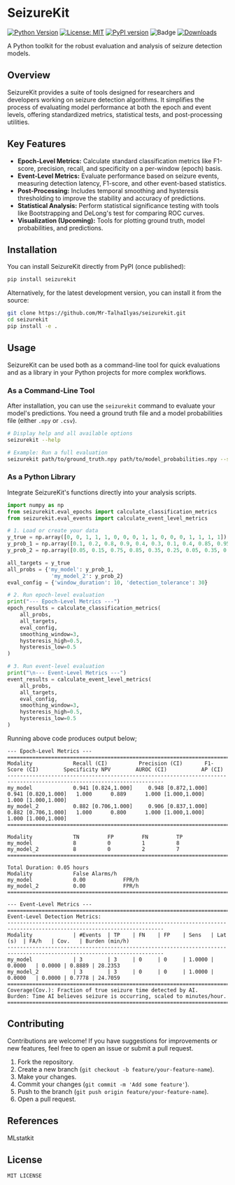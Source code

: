 # SeizureKit

[![Python Version](https://img.shields.io/badge/python-3.8+-blue.svg)](https://www.python.org/downloads/)
[![License: MIT](https://img.shields.io/badge/License-MIT-yellow.svg)](https://opensource.org/licenses/MIT)
[![PyPI version](https://badge.fury.io/py/seizurekit.svg)](https://badge.fury.io/py/seizurekit)
![Badge](https://hitscounter.dev/api/hit?url=https%3A%2F%2Fpypi.org%2Fproject%2Fseizurekit%2F&label=seizurekit&icon=github&color=%23198754&message=&style=flat&tz=UTC)
[![Downloads](https://pepy.tech/badge/seizurekit)](https://pepy.tech/project/seizurekit) 

A Python toolkit for the robust evaluation and analysis of seizure detection models.

## Overview

SeizureKit provides a suite of tools designed for researchers and developers working on seizure detection algorithms. It simplifies the process of evaluating model performance at both the epoch and event levels, offering standardized metrics, statistical tests, and post-processing utilities.

## Key Features

- **Epoch-Level Metrics:** Calculate standard classification metrics like F1-score, precision, recall, and specificity on a per-window (epoch) basis.
- **Event-Level Metrics:** Evaluate performance based on seizure events, measuring detection latency, F1-score, and other event-based statistics.
- **Post-Processing:** Includes temporal smoothing and hysteresis thresholding to improve the stability and accuracy of predictions.
- **Statistical Analysis:** Perform statistical significance testing with tools like Bootstrapping and DeLong's test for comparing ROC curves.
- **Visualization (Upcoming):** Tools for plotting ground truth, model probabilities, and predictions.

## Installation

You can install SeizureKit directly from PyPI (once published):

```bash
pip install seizurekit
```

Alternatively, for the latest development version, you can install it from the source:

```bash
git clone https://github.com/Mr-TalhaIlyas/seizurekit.git
cd seizurekit
pip install -e .
```

## Usage

SeizureKit can be used both as a command-line tool for quick evaluations and as a library in your Python projects for more complex workflows.

### As a Command-Line Tool

After installation, you can use the `seizurekit` command to evaluate your model's predictions. You need a ground truth file and a model probabilities file (either `.npy` or `.csv`).

```bash
# Display help and all available options
seizurekit --help

# Example: Run a full evaluation
seizurekit path/to/ground_truth.npy path/to/model_probabilities.npy --smoothing_window 5 --hyst_high 0.7 --hyst_low 0.3
```

### As a Python Library

Integrate SeizureKit's functions directly into your analysis scripts.

```python
import numpy as np
from seizurekit.eval_epochs import calculate_classification_metrics
from seizurekit.eval_events import calculate_event_level_metrics

# 1. Load or create your data
y_true = np.array([0, 0, 1, 1, 1, 0, 0, 0, 1, 1, 0, 0, 0, 1, 1, 1, 1])
y_prob_1 = np.array([0.1, 0.2, 0.8, 0.9, 0.4, 0.3, 0.1, 0.4, 0.85, 0.95, 0.2, 0.1, 0.3, 0.99, 0.98, 0.97, 0.5])
y_prob_2 = np.array([0.05, 0.15, 0.75, 0.85, 0.35, 0.25, 0.05, 0.35, 0.8, 0.9, 0.15, 0.05, 0.25, 0.95, 0.9, 0.92, 0.45])

all_targets = y_true
all_probs = {'my_model': y_prob_1,
              'my_model_2': y_prob_2}
eval_config = {'window_duration': 10, 'detection_tolerance': 30}

# 2. Run epoch-level evaluation
print("--- Epoch-Level Metrics ---")
epoch_results = calculate_classification_metrics(
    all_probs,
    all_targets,
    eval_config,
    smoothing_window=3,
    hysteresis_high=0.5,
    hysteresis_low=0.5
)

# 3. Run event-level evaluation
print("\n--- Event-Level Metrics ---")
event_results = calculate_event_level_metrics(
    all_probs,
    all_targets,
    eval_config,
    smoothing_window=3,
    hysteresis_high=0.5,
    hysteresis_low=0.5
)
```
Running above code produces output below;
```shell
--- Epoch-Level Metrics ---
========================================================================================================================
Modality             Recall (CI)          Precision (CI)       F1-Score (CI)        Specificity NPV        AUROC (CI)           AP (CI)             
------------------------------------------------------------------------------------------------------------------------
my_model             0.941 [0.824,1.000]     0.948 [0.872,1.000]     0.941 [0.820,1.000]   1.000      0.889      1.000 [1.000,1.000]     1.000 [1.000,1.000]
my_model_2           0.882 [0.706,1.000]     0.906 [0.837,1.000]     0.882 [0.706,1.000]   1.000      0.800      1.000 [1.000,1.000]     1.000 [1.000,1.000]
========================================================================================================================

Modality             TN         FP         FN         TP        
my_model             8          0          1          8         
my_model_2           8          0          2          7         
================================================================================

Total Duration: 0.05 hours
Modality             False Alarms/h 
my_model             0.00            FPR/h
my_model_2           0.00            FPR/h
================================================================================

--- Event-Level Metrics ---
========================================================================================================================
Event-Level Detection Metrics:
------------------------------------------------------------------------------------------------------------------------
Modality             | #Events  | TP    | FN    | FP    | Sens   | Lat (s)  | FA/h   | Cov.   | Burden (min/h) 
------------------------------------------------------------------------------------------------------------------------
my_model             | 3        | 3     | 0     | 0     | 1.0000 | 0.0000   | 0.0000 | 0.8889 | 28.2353        
my_model_2           | 3        | 3     | 0     | 0     | 1.0000 | 0.0000   | 0.0000 | 0.7778 | 24.7059        
========================================================================================================================
Coverage(Cov.): Fraction of true seizure time detected by AI.
Burden: Time AI believes seizure is occurring, scaled to minutes/hour.
========================================================================================================================
```
## Contributing

Contributions are welcome! If you have suggestions for improvements or new features, feel free to open an issue or submit a pull request.

1.  Fork the repository.
2.  Create a new branch (`git checkout -b feature/your-feature-name`).
3.  Make your changes.
4.  Commit your changes (`git commit -m 'Add some feature'`).
5.  Push to the branch (`git push origin feature/your-feature-name`).
6.  Open a pull request.

## References

MLstatkit

## License

`MIT LICENSE`

